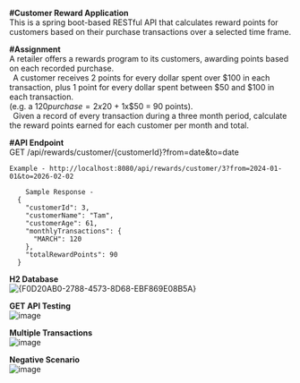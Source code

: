 __#Customer Reward Application__  
  This is a spring boot-based RESTful API that calculates reward points for customers based on their purchase transactions over a selected time frame.

__#Assignment__    
A retailer offers a rewards program to its customers, awarding points based on each recorded purchase.  
  
A customer receives 2 points for every dollar spent over $100 in each transaction, plus 1 point for every dollar spent between $50 and $100 in each transaction.   
(e.g. a $120 purchase = 2x$20 + 1x$50 = 90 points).   
  
Given a record of every transaction during a three month period, calculate the reward points earned for each customer per month and total.  


  
__#API Endpoint__  
    GET /api/rewards/customer/{customerId}?from=date&to=date

    Example - http://localhost:8080/api/rewards/customer/3?from=2024-01-01&to=2026-02-02

        Sample Response - 
      {
        "customerId": 3,
        "customerName": "Tam",
        "customerAge": 61,
        "monthlyTransactions": {
          "MARCH": 120
        },
        "totalRewardPoints": 90
      }

__H2 Database__   
        ![{F0D20AB0-2788-4573-8D68-EBF869E08B5A}](https://github.com/user-attachments/assets/aeb5b5bc-a118-4ad7-86f9-cd5dacca218b)

__GET API Testing__  
      ![image](https://github.com/user-attachments/assets/3a0a84e3-7cd0-498a-9a6e-f320661e408e)
  

__Multiple Transactions__  
       ![image](https://github.com/user-attachments/assets/2249e437-8351-478b-81d1-4bae386b14bf)


 __Negative Scenario__  
        ![image](https://github.com/user-attachments/assets/2f1a0875-8337-43d4-81a1-92656cc04785)





